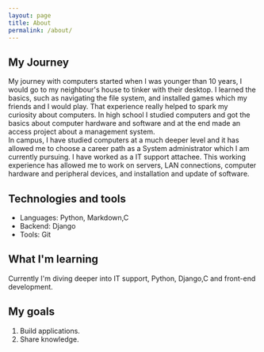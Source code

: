 ```yaml
---
layout: page
title: About
permalink: /about/
---
```


## My Journey

My journey with computers started when I was younger than 10 years, I would go to my neighbour's house to tinker with their desktop. I learned the basics, such as navigating the file system, and installed games which my friends and I would play. That experience really helped to spark my curiosity about computers. In high school I studied computers and got the basics about computer hardware and software and at the end made an access project about a management system.  
In campus, I have studied computers at a much deeper level and it has allowed me to choose a career path as a System administrator which I am currently pursuing. I have worked as a IT support attachee. This working experience has allowed me to work on servers, LAN connections, computer hardware and peripheral devices, and installation and update of software.

## Technologies and tools

* Languages: Python, Markdown,C
* Backend: Django
* Tools: Git

## What I'm learning

Currently I'm diving deeper into IT support, Python, Django,C and front-end development.

## My goals

1. Build applications.
2. Share knowledge.
